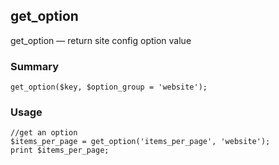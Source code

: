 ## get_option

get_option — return site config option value

### Summary

    get_option($key, $option_group = 'website');

### Usage

    //get an option
    $items_per_page = get_option('items_per_page', 'website'); 
    print $items_per_page;
 
